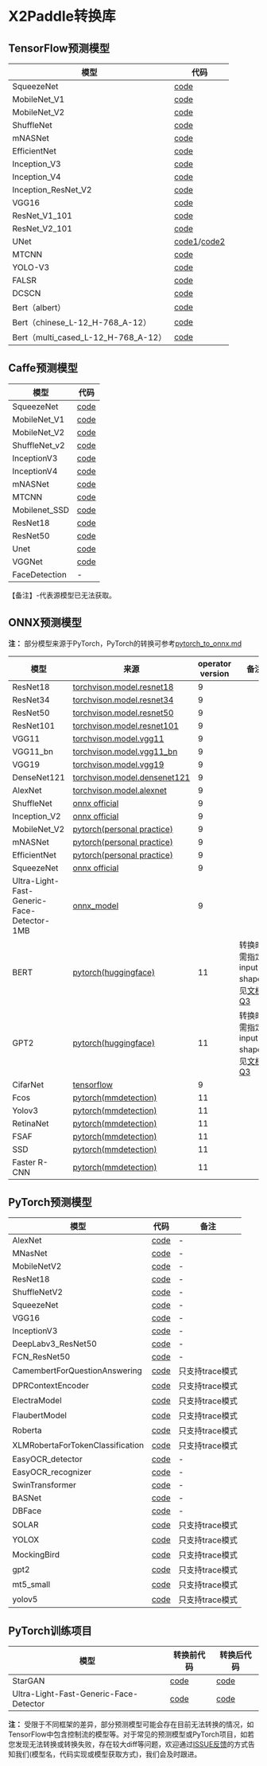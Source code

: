 # X2Paddle转换库

## TensorFlow预测模型

| 模型 | 代码 |
|------|----------|
| SqueezeNet | [code](https://github.com/tensorflow/tpu/blob/master/models/official/squeezenet/squeezenet_model.py)|
| MobileNet_V1 | [code](https://github.com/tensorflow/models/tree/master/research/slim/nets) |
| MobileNet_V2 | [code](https://github.com/tensorflow/models/tree/master/research/slim/nets) |
| ShuffleNet | [code](https://github.com/TropComplique/shufflenet-v2-tensorflow) |
| mNASNet | [code](https://github.com/tensorflow/tpu/tree/master/models/official/mnasnet) |
| EfficientNet | [code](https://github.com/tensorflow/tpu/tree/master/models/official/efficientnet) |
| Inception_V3 | [code](https://github.com/tensorflow/models/blob/master/research/slim/nets/inception_v3.py) |
| Inception_V4 | [code](https://github.com/tensorflow/models/blob/master/research/slim/nets/inception_v4.py) |
| Inception_ResNet_V2 | [code](https://github.com/tensorflow/models/blob/master/research/slim/nets/inception_resnet_v2.py) |
| VGG16 | [code](https://github.com/tensorflow/models/tree/master/research/slim/nets) |
| ResNet_V1_101 | [code](https://github.com/tensorflow/models/tree/master/research/slim/nets) |
| ResNet_V2_101 | [code](https://github.com/tensorflow/models/tree/master/research/slim/nets) |
| UNet | [code1](https://github.com/jakeret/tf_unet)/[code2](https://github.com/lyatdawn/Unet-Tensorflow) |
| MTCNN | [code](https://github.com/AITTSMD/MTCNN-Tensorflow) |
| YOLO-V3| [code](https://github.com/YunYang1994/tensorflow-yolov3) |
| FALSR | [code](https://github.com/xiaomi-automl/FALSR) |
| DCSCN | [code](https://modelzoo.co/model/dcscn-super-resolution) |
| Bert（albert） | [code](https://github.com/google-research/albert#pre-trained-models) |
| Bert（chinese_L-12_H-768_A-12） | [code](https://github.com/google-research/bert#pre-trained-models) |
| Bert（multi_cased_L-12_H-768_A-12） | [code](https://github.com/google-research/bert#pre-trained-models) |

## Caffe预测模型

| 模型 | 代码 |
|-------|--------|
| SqueezeNet | [code](https://github.com/DeepScale/SqueezeNet/tree/master/SqueezeNet_v1.1) |
| MobileNet_V1 | [code](https://github.com/shicai/MobileNet-Caffe) |
| MobileNet_V2 | [code](https://github.com/shicai/MobileNet-Caffe) |
| ShuffleNet_v2 | [code](https://github.com/miaow1988/ShuffleNet_V2_pytorch_caffe/releases/tag/v0.1.0) |
| InceptionV3 | [code](https://github.com/soeaver/caffe-model/blob/master/cls/inception/) |
| InceptionV4 | [code](https://github.com/soeaver/caffe-model/blob/master/cls/inception/) |
| mNASNet | [code](https://github.com/LiJianfei06/MnasNet-caffe) |
| MTCNN | [code](https://github.com/kpzhang93/MTCNN_face_detection_alignment/tree/master/code/codes/MTCNNv1/model) |
| Mobilenet_SSD | [code](https://github.com/chuanqi305/MobileNet-SSD) |
| ResNet18 | [code](https://github.com/HolmesShuan/ResNet-18-Caffemodel-on-ImageNet/blob/master/deploy.prototxt) |
| ResNet50 | [code](https://github.com/soeaver/caffe-model/blob/master/cls/resnet/deploy_resnet50.prototxt) |
| Unet | [code](https://github.com/jolibrain/deepdetect/blob/master/templates/caffe/unet/deploy.prototxt) |
| VGGNet | [code](https://gist.github.com/ksimonyan/211839e770f7b538e2d8#file-vgg_ilsvrc_16_layers_deploy-prototxt) |
| FaceDetection | - |
【备注】-代表源模型已无法获取。




## ONNX预测模型
**注：** 部分模型来源于PyTorch，PyTorch的转换可参考[pytorch_to_onnx.md](../inference_model_convertor/pytorch2onnx.md)

| 模型 | 来源 | operator version|备注|
|-------|--------|---------|---------|
| ResNet18 | [torchvison.model.resnet18](https://github.com/pytorch/vision/blob/master/torchvision/models/resnet.py) |9|
| ResNet34 | [torchvison.model.resnet34](https://github.com/pytorch/vision/blob/master/torchvision/models/resnet.py) |9|
| ResNet50 | [torchvison.model.resnet50](https://github.com/pytorch/vision/blob/master/torchvision/models/resnet.py) |9|
| ResNet101 | [torchvison.model.resnet101](https://github.com/pytorch/vision/blob/master/torchvision/models/resnet.py) |9|
| VGG11 | [torchvison.model.vgg11](https://github.com/pytorch/vision/blob/master/torchvision/models/vgg.py) |9|
| VGG11_bn | [torchvison.model.vgg11_bn](https://github.com/pytorch/vision/blob/master/torchvision/models/vgg.py) |9|
| VGG19| [torchvison.model.vgg19](https://github.com/pytorch/vision/blob/master/torchvision/models/vgg.py) |9|
| DenseNet121 | [torchvison.model.densenet121](https://github.com/pytorch/vision/blob/master/torchvision/models/densenet.py) |9|
| AlexNet | [torchvison.model.alexnet](https://github.com/pytorch/vision/blob/master/torchvision/models/alexnet.py) |9|
| ShuffleNet | [onnx official](https://github.com/onnx/models/tree/master/vision/classification/shufflenet) |9|
| Inception_V2 | [onnx official](https://github.com/onnx/models/tree/master/vision/classification/inception_and_googlenet/inception_v2) |9|
| MobileNet_V2 | [pytorch(personal practice)](https://github.com/tonylins/pytorch-mobilenet-v2) |9|
| mNASNet | [pytorch(personal practice)](https://github.com/rwightman/gen-efficientnet-pytorch) |9|
| EfficientNet | [pytorch(personal practice)](https://github.com/rwightman/gen-efficientnet-pytorch) |9|
| SqueezeNet | [onnx official](https://s3.amazonaws.com/download.onnx/models/opset_9/squeezenet.tar.gz) |9|
|Ultra-Light-Fast-Generic-Face-Detector-1MB| [onnx_model](https://github.com/Linzaer/Ultra-Light-Fast-Generic-Face-Detector-1MB/tree/master/models/onnx)|9 |
|BERT| [pytorch(huggingface)](https://github.com/huggingface/notebooks/blob/master/examples/onnx-export.ipynb)|11|转换时需指定input shape，见[文档Q3](../inference_model_convertor/FAQ.md)|
|GPT2| [pytorch(huggingface)](https://github.com/huggingface/notebooks/blob/master/examples/onnx-export.ipynb)|11|转换时需指定input shape，见[文档Q3](../inference_model_convertor/FAQ.md)|
|CifarNet | [tensorflow](https://github.com/tensorflow/models/blob/master/research/slim/nets/cifarnet.py)|9|
|Fcos | [pytorch(mmdetection)](https://github.com/open-mmlab/mmdetection/blob/master/configs/fcos/fcos_r50_caffe_fpn_gn-head_1x_coco.py)|11|
|Yolov3 | [pytorch(mmdetection)](https://github.com/open-mmlab/mmdetection/blob/master/configs/yolo/yolov3_d53_mstrain-608_273e_coco.py)|11|
|RetinaNet | [pytorch(mmdetection)](https://github.com/open-mmlab/mmdetection/blob/master/configs/retinanet/retinanet_r50_fpn_1x_coco.py)|11|
|FSAF | [pytorch(mmdetection)](https://github.com/open-mmlab/mmdetection/blob/master/configs/fsaf/fsaf_r50_fpn_1x_coco.py)|11|
|SSD | [pytorch(mmdetection)](https://github.com/open-mmlab/mmdetection/blob/master/configs/ssd/ssd300_coco.py)|11|
|Faster R-CNN | [pytorch(mmdetection)](https://github.com/open-mmlab/mmdetection/blob/master/configs/faster_rcnn/faster_rcnn_r50_fpn_1x_coco.py)|11||


## PyTorch预测模型

| 模型 | 代码 | 备注 |
|------|----------|------|
| AlexNet | [code](https://github.com/pytorch/vision/blob/master/torchvision/models/alexnet.py)|-|
| MNasNet | [code](https://github.com/pytorch/vision/blob/master/torchvision/models/mnasnet.py) |-|
| MobileNetV2 | [code](https://github.com/pytorch/vision/blob/master/torchvision/models/mobilenet.py) |-|
| ResNet18 | [code](https://github.com/pytorch/vision/blob/master/torchvision/models/resnet.py) |-|
| ShuffleNetV2 | [code](https://github.com/pytorch/vision/blob/master/torchvision/models/shufflenetv2.py) |-|
| SqueezeNet | [code](https://github.com/pytorch/vision/blob/master/torchvision/models/squeezenet.py) |-|
| VGG16 | [code](https://github.com/pytorch/vision/blob/master/torchvision/models/vgg.py) |-|
| InceptionV3 | [code](https://github.com/pytorch/vision/blob/master/torchvision/models/inception.py) |-|
| DeepLabv3_ResNet50 | [code](https://github.com/pytorch/vision/blob/master/torchvision/models/segmentation/deeplabv3.py) |-|
| FCN_ResNet50 | [code](https://github.com/pytorch/vision/blob/master/torchvision/models/segmentation/fcn.py) |-|
| CamembertForQuestionAnswering | [code](https://huggingface.co/transformers/model_doc/camembert.html) |只支持trace模式|
| DPRContextEncoder | [code](https://huggingface.co/transformers/model_doc/dpr.html) |只支持trace模式|
| ElectraModel | [code](https://huggingface.co/transformers/model_doc/electra.html) |只支持trace模式|
| FlaubertModel | [code](https://huggingface.co/transformers/model_doc/flaubert.html) |只支持trace模式|
| Roberta| [code](https://huggingface.co/transformers/model_doc/roberta.html)  |只支持trace模式|
| XLMRobertaForTokenClassification|[code](https://huggingface.co/transformers/model_doc/xlmroberta.html)  |只支持trace模式|
| EasyOCR_detector|[code](https://github.com/JaidedAI/EasyOCR/blob/master/easyocr/detection.py)  |-|
| EasyOCR_recognizer|[code](https://github.com/JaidedAI/EasyOCR/blob/master/easyocr/recognition.py)  |-|
| SwinTransformer|[code](https://github.com/microsoft/Swin-Transformer/)  |-|
| BASNet|[code](https://github.com/xuebinqin/BASNet)  |-|
| DBFace |[code](https://github.com/dlunion/DBFace)  |-|
| SOLAR |[code](https://github.com/tonyngjichun/SOLAR)  |只支持trace模式|
| YOLOX |[code](https://github.com/Megvii-BaseDetection/YOLOX)  |只支持trace模式|
| MockingBird |[code](https://github.com/babysor/MockingBird)  |只支持trace模式|
| gpt2 |[code](https://hf-mirror.com/openai-community/gpt2/tree/main)  |只支持trace模式|
| mt5_small |[code](https://hf-mirror.com/google/mt5-small/tree/main)  |只支持trace模式|
| yolov5 |[code](https://github.com/ultralytics/yolov5)  |只支持trace模式|


## PyTorch训练项目
| 模型 | 转换前代码 | 转换后代码 |
|------|----------|------|
| StarGAN | [code](https://github.com/yunjey/stargan)|[code](https://github.com/SunAhong1993/stargan/tree/paddle)|
| Ultra-Light-Fast-Generic-Face-Detector | [code](https://github.com/Linzaer/Ultra-Light-Fast-Generic-Face-Detector-1MB) |[code](https://github.com/SunAhong1993/Ultra-Light-Fast-Generic-Face-Detector-1MB/tree/paddle)|

**注：** 受限于不同框架的差异，部分预测模型可能会存在目前无法转换的情况，如TensorFlow中包含控制流的模型等。对于常见的预测模型或PyTorch项目，如若您发现无法转换或转换失败，存在较大diff等问题，欢迎通过[ISSUE反馈](https://github.com/PaddlePaddle/X2Paddle/issues/new)的方式告知我们(模型名，代码实现或模型获取方式)，我们会及时跟进。
